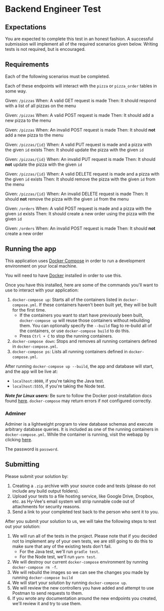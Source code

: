 # Backend Engineer Test

## Expectations

You are expected to complete this test in an honest fashion. A successful submission will implement all of the required scenarios given below. Writing tests is not required, but is encouraged.

## Requirements

Each of the following scenarios must be completed.

Each of these endpoints will interact with the `pizza` or `pizza_order` tables in some way.

Given: `/pizzas`
When: A valid GET request is made
Then: It should respond with a list of all pizzas on the menu

Given: `/pizzas`
When: A valid POST request is made
Then: It should add a new pizza to the menu

Given: `/pizzas`
When: An invalid POST request is made
Then: It should **not** add a new pizza to the menu

Given: `/pizzas/{id}`
When: A valid PUT request is made and a pizza with the given `id` exists
Then: It should update the pizza with the given `id`

Given: `/pizzas/{id}`
When: An invalid PUT request is made
Then: It should **not** update the pizza with the given `id`

Given: `/pizzas/{id}`
When: A valid DELETE request is made and a pizza with the given `id` exists
Then: It should remove the pizza with the given `id` from the menu

Given: `/pizzas/{id}`
When: An invalid DELETE request is made
Then: It should **not** remove the pizza with the given `id` from the menu

Given: `/orders`
When: A valid POST request is made and a pizza with the given `id` exists
Then: It should create a new order using the pizza with the given `id`

Given: `/orders`
When: An invalid POST request is made
Then: It should **not** create a new order

## Running the app

This application uses [Docker Compose](https://docs.docker.com/compose/overview/) in order to run a development environment
on your local machine.

You will need to have [Docker](https://store.docker.com/search?type=edition&offering=community) installed in order to use this.

Once you have this installed, here are some of the commands you'll want to use to interact with your application:

1. `docker-compose up`: Starts all of the containers listed in `docker-compose.yml`. If these containers haven't been built yet, they will be built for the first time.
    - If the containers you want to start have previously been built, `docker-compose up` will reuse those containers without rebuilding them. You can optionally specify the `--build` flag to re-build all of the containers, or use `docker-compose build`
      to do this.
    - Press `Ctrl + C` to stop the running containers.
2. `docker-compose down`: Stops and removes all running containers defined in `docker-compose.yml`.
3. `docker-compose ps`: Lists all running containers defined in `docker-compose.yml`.

After running `docker-compose up --build`, the app and database will start, and the app will be live at:

- `localhost:8080`, if you're taking the Java test.
- `localhost:5555`, if you're taking the Node test.

***Note for Linux users:*** Be sure to follow the Docker post-installation docs found [here](https://docs.docker.com/engine/installation/linux/linux-postinstall/). `docker-compose` may return errors if not configured correctly.

### Adminer

Adminer is a lightweight program to view database schemas and execute arbitrary database queries.  It is included as one of
the running containers in `docker-compose.yml`. While the container is running, visit the webapp by
clicking [here](http://localhost:8929/?pgsql=db&username=postgres&db=postgres&ns=public).

The password is `password`.

## Submitting

Please submit your solution by:

1. Creating a `.zip` archive with your source code and tests (please do not include any build output folders).
2. Upload your tests to a file hosting service, like Google Drive, Dropbox, etc. as Hy-Vee's email system will strip runnable code out of attachments for security reasons.
3. Send a link to your completed test back to the person who sent it to you.

After you submit your solution to us, we will take the following steps to test out your solution:

1. We will run all of the tests in the project. Please note that if you decided not to implement any of your own tests, we are still going to do this to make sure that any of the existing tests don't fail.
    - For the Java test, we'll run `gradle test`.
    - For the Node test, we'll run `yarn test`.
2. We will destroy our current `docker-compose` environment by running `docker-compose rm -f`.
3. We will rebuild the images so we can see the changes you made by running `docker-compose build`
4. We will start your solution by running `docker-compose up`.
5. We will review the new controllers you have added and attempt to use Postman to send requests to them.
6. If you wrote any documentation around the new endpoints you created, we'll review it and try to use them.
